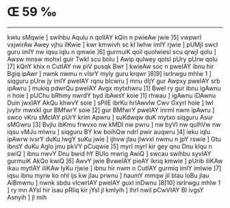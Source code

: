 # Œ 59 ‰
---
kwlu sMqwie ] swihbu Aqulu n qolIAY kQin n pwieAw jwie ]5] vwpwrI
vxjwirAw Awey vjhu ilKwie ] kwr kmwivh sc kI lwhw imlY rjwie ]
pUMjI swcI guru imlY nw iqsu iqlu n qmwie ]6] gurmuiK qoil quolwiesI scu
qrwjI qolu ] Awsw mnsw mohxI guir TwkI scu bolu ] Awip qulwey qolsI
pUry pUrw qolu ]7] kQnY khix n CutIAY nw piV pusqk Bwr ] kwieAw soc
n pweIAY ibnu hir Bgiq ipAwr ] nwnk nwmu n vIsrY myly guru krqwr
]8]9] isrIrwgu mhlw 1 ] siqguru pUrw jy imlY pweIAY rqnu bIcwru ]
mnu dIjY gur Awpxy pweIAY srb ipAwru ] mukiq pdwrQu pweIAY Avgx
mytxhwru ]1] BweI ry gur ibnu igAwnu n hoie ] pUChu bRhmy nwrdY byd
ibAwsY koie ]1] rhwau ] igAwnu iDAwnu Duin jwxIAY AkQu khwvY soie ]
sPilE ibrKu hrIAwvlw Cwv GxyrI hoie ] lwl jvyhr mwxkI gur BMfwrY
soie ]2] gur BMfwrY pweIAY inrml nwm ipAwru ] swco vKru sMcIAY pUrY
krim Apwru ] suKdwqw duK mytxo siqguru Asur sMGwru ]3] Bvjlu ibKmu
frwvxo nw kMDI nw pwru ] nw byVI nw qulhVw nw iqsu vMJu mlwru ] siqguru
BY kw boihQw ndrI pwir auqwru ]4] ieku iqlu ipAwrw ivsrY duKu lwgY suKu
jwie ] ijhvw jlau jlwvxI nwmu n jpY rswie ] Gtu ibnsY duKu Aglo jmu
pkVY pCuqwie ]5] myrI myrI kir gey qnu Dnu klqu n swiQ ] ibnu nwvY
Dnu bwid hY BUlo mwrig AwiQ ] swcau swihbu syvIAY gurmuiK AkQo kwiQ
]6] AwvY jwie BvweIAY pieAY ikriq kmwie ] pUrib iliKAw ikau mytIAY
iliKAw lyKu rjwie ] ibnu hir nwm n CutIAY gurmiq imlY imlwie ]7]
iqsu ibnu myrw ko nhI ijs kw jIau prwnu ] haumY mmqw jil blau loBu
jlau AiBmwnu ] nwnk sbdu vIcwrIAY pweIAY guxI inDwnu ]8]10]
isrIrwgu mhlw 1 ] ry mn AYsI hir isau pRIiq kir jYsI jl kmlyih ]
lhrI nwil pCwVIAY BI ivgsY Asnyih ] jl mih
####
